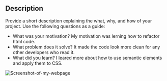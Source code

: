 # <Horiseon Team>

## Description

Provide a short description explaining the what, why, and how of your project. Use the following questions as a guide:

- What was your motivation?
My motivation was lerning how to refactor html code.
- What problem does it solve?
It made the code look more clean for any other developers who read it.
- What did you learn?
I leared more about how to use semantic elements and apply them to CSS.


![Screenshot-of-my-webpage](./First-bootcamp-challange/assets/images/screenshot.png)
